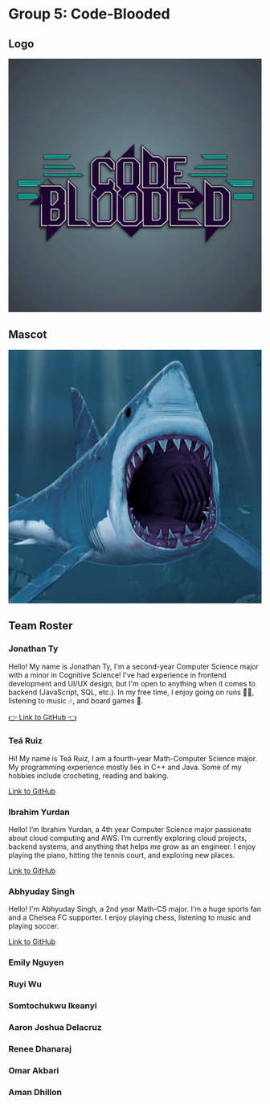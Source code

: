 # Group 5: Code-Blooded
## Logo
![logo](branding/logo.png)

## Mascot
![mascot](branding/mascot.png)


## Team Roster
### Jonathan Ty

Hello! My name is Jonathan Ty, I'm a second-year Computer Science major with a minor in Cognitive Science! I've had experience in frontend development and UI/UX design, but I'm open to anything when it comes to backend (JavaScript, SQL, etc.). In my free time, I enjoy going on runs 🏃‍♂️, listening to music 🎶, and board games 🎲.

[👉 Link to GitHub 👈](https://github.com/jonathan-ty)

### Teá Ruiz

Hi! My name is Teá Ruiz, I am a fourth-year Math-Computer Science major. My programming experience mostly lies in C++ and Java. Some of my hobbies include crocheting, reading and baking. 

[Link to GitHub](https://tearuiz.github.io/Page/)

### Ibrahim Yurdan

Hello! I’m Ibrahim Yurdan, a 4th year Computer Science major passionate about cloud computing and AWS.
 I’m currently exploring cloud projects, backend systems, and anything that helps me grow as an engineer.
I enjoy playing the piano, hitting the tennis court, and exploring new places.

[Link to GitHub](https://github.com/ibrahimyurdan)

### Abhyuday Singh

Hello! I'm Abhyuday Singh, a 2nd year Math-CS major. I'm a huge sports fan and a Chelsea FC supporter. I enjoy playing chess, listening to music and playing soccer.

[Link to GitHub](https://github.com/Abhyuday180)

### Emily Nguyen

### Ruyi Wu

### Somtochukwu Ikeanyi

### Aaron Joshua Delacruz

### Renee Dhanaraj

### Omar Akbari

### Aman Dhillon

